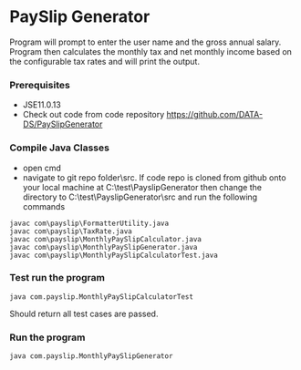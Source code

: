 # PaySlip Generator
Program will prompt to enter the user name and the gross annual salary.
Program then calculates the monthly tax and net monthly income based on the configurable tax rates and will print the output.

### Prerequisites
- JSE11.0.13 
- Check out code from code repository https://github.com/DATA-DS/PaySlipGenerator

### Compile Java Classes
- open cmd
- navigate to git repo folder\src.
 If code repo is cloned from github onto your local machine at C:\test\PayslipGenerator then change the directory to C:\test\PayslipGenerator\src and run the following commands
```
javac com\payslip\FormatterUtility.java
javac com\payslip\TaxRate.java
javac com\payslip\MonthlyPaySlipCalculator.java
javac com\payslip\MonthlyPaySlipGenerator.java
javac com\payslip\MonthlyPaySlipCalculatorTest.java
```

### Test run the program
```
java com.payslip.MonthlyPaySlipCalculatorTest
```
Should return all test cases are passed.

### Run the program
```
java com.payslip.MonthlyPaySlipGenerator
```


